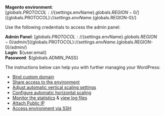 **Magento environment**: [${globals.PROTOCOL}://${settings.envName}.${globals.REGION-0}/](${globals.PROTOCOL}://${settings.envName}.${globals.REGION-0}/)  

Use the following credentials to access the admin panel:   

**Admin Panel**: [${globals.PROTOCOL}://${settings.envName}.${globals.REGION-0}/admin/](${globals.PROTOCOL}://${settings.envName}.${globals.REGION-0}/admin/)  
**Login**: ${user.email}  
**Password**: ${globals.ADMIN_PASS}  

The instructions below can help you with further managing your WordPress:   

* [Bind custom domain](https://docs.jelastic.com/custom-domain-via-cname)   
* [Share access to the environment](http://docs.jelastic.com/share-environment)   
* [Adjust automatic vertical scaling settings](http://docs.jelastic.com/automatic-vertical-scaling)   
* [Configure automatic horizontal scaling](http://docs.jelastic.com/automatic-horizontal-scaling)   
* [Monitor the statistics](http://docs.jelastic.com/view-app-statistics) & [view log files](https://docs.jelastic.com/view-log-files)   
* [Attach Public IP](https://docs.jelastic.com/public-ip)   
* [Access environment via SSH](https://docs.jelastic.com/ssh-access)   
